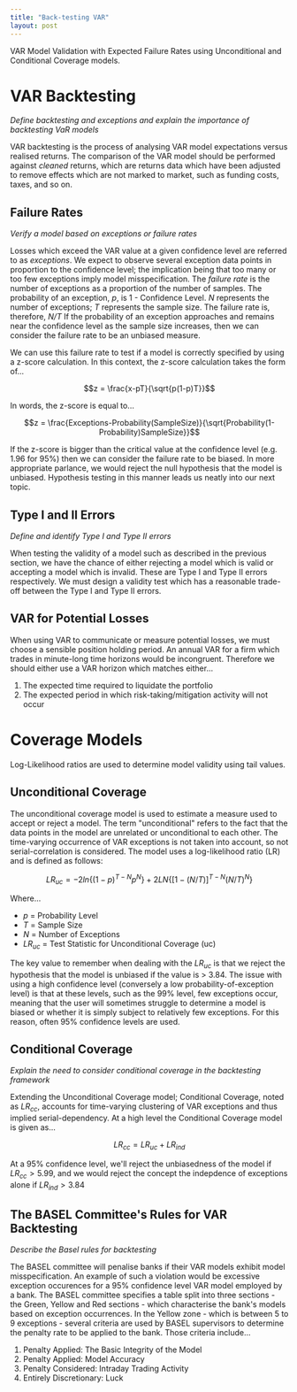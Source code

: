 ```yaml
---
title: "Back-testing VAR"
layout: post
---
```

VAR Model Validation with Expected Failure Rates using Unconditional and Conditional Coverage models.

# VAR Backtesting
*Define backtesting and exceptions and explain the importance of backtesting VaR models*

VAR backtesting is the process of analysing VAR model expectations versus realised returns. The comparison of the VAR model should be performed against *cleaned* returns, which are returns data which have been adjusted to remove effects which are not marked to market, such as funding costs, taxes, and so on.

## Failure Rates
*Verify a model based on exceptions or failure rates*

Losses which exceed the VAR value at a given confidence level are referred to as *exceptions*. We expect to observe several exception data points in proportion to the confidence level; the implication being that too many or too few exceptions imply model misspecification. The *failure rate* is the number of exceptions as a proportion of the number of samples. The probability of an exception, *p*, is 1 - Confidence Level. *N* represents the number of exceptions; *T* represents the sample size. The failure rate is, therefore, *N/T* If the probability of an exception approaches and remains near the confidence level as the sample size increases, then we can consider the failure rate to be an unbiased measure. 

We can use this failure rate to test if a model is correctly specified by using a z-score calculation. In this context, the z-score calculation takes the form of...

$$z = \frac{x-pT}{\sqrt{p(1-p)T}}$$

In words, the z-score is equal to...

$$z = \frac{Exceptions-Probability(SampleSize)}{\sqrt{Probability(1-Probability)SampleSize}}$$

If the z-score is bigger than the critical value at the confidence level (e.g. 1.96 for 95%) then we can consider the failure rate to be biased. In more appropriate parlance, we would reject the null hypothesis that the model is unbiased. Hypothesis testing in this manner leads us neatly into our next topic.

## Type I and II Errors
*Define and identify Type I and Type II errors*

When testing the validity of a model such as described in the previous section, we have the chance of either rejecting a model which is valid or accepting a model which is invalid. These are Type I and Type II errors respectively. We must design a validity test which has a reasonable trade-off between the Type I and Type II errors. 

## VAR for Potential Losses
When using VAR to communicate or measure potential losses, we must choose a sensible position holding period. An annual VAR for a firm which trades in minute-long time horizons would be incongruent. Therefore we should either use a VAR horizon which matches either...
1. The expected time required to liquidate the portfolio
2. The expected period in which risk-taking/mitigation activity will not occur

# Coverage Models
Log-Likelihood ratios are used to determine model validity using tail values.

## Unconditional Coverage
The unconditional coverage model is used to estimate a measure used to accept or reject a model. The term "unconditional" refers to the fact that the data points in the model are unrelated or unconditional to each other. The time-varying occurrence of VAR exceptions is not taken into account, so not serial-correlation is considered. The model uses a log-likelihood ratio (LR) and is defined as follows:

$$LR_{uc} = -2ln\lbrace(1-p)^{T-N}p^N\rbrace+2LN\lbrace[1-(N/T)]^{T-N}(N/T)^N\rbrace$$

Where...
 * *$p$* = Probability Level
 * *$T$* = Sample Size
 * *$N$* = Number of Exceptions
 * *$LR_{uc}$* = Test Statistic for Unconditional Coverage (uc)

The key value to remember when dealing with the $LR_{uc}$ is that we reject the hypothesis that the model is unbiased if the value is > 3.84. The issue with using a high confidence level (conversely a low probability-of-exception level) is that at these levels, such as the 99% level, few exceptions occur, meaning that the user will sometimes struggle to determine a model is biased or whether it is simply subject to relatively few exceptions. For this reason, often 95% confidence levels are used. 

## Conditional Coverage
*Explain the need to consider conditional coverage in the backtesting framework*

Extending the Unconditional Coverage model; Conditional Coverage, noted as $LR_{cc}$, accounts for time-varying clustering of VAR exceptions and thus implied serial-dependency. At a high level the Conditional Coverage model is given as...

$$LR_{cc} = LR_{uc} + LR_{ind}$$

At a 95% confidence level, we'll reject the unbiasedness of the model if $LR_{cc} > 5.99$, and we would reject the concept the indepdence of exceptions alone if $LR_{ind} > 3.84$

## The BASEL Committee's Rules for VAR Backtesting
*Describe the Basel rules for backtesting*

The BASEL committee will penalise banks if their VAR models exhibit model misspecification. An example of such a violation would be excessive exception occurences for a 95% confidence level VAR model employed by a bank. The BASEL committee specifies a table split into three sections - the Green, Yellow and Red sections - which characterise the bank's models based on exception occurrences. In the Yellow zone - which is between 5 to 9 exceptions - several criteria are used by BASEL supervisors to determine the penalty rate to be applied to the bank. Those criteria include...

1. Penalty Applied: The Basic Integrity of the Model
2. Penalty Applied: Model Accuracy
3. Penalty Considered: Intraday Trading Activity
4. Entirely Discretionary: Luck

